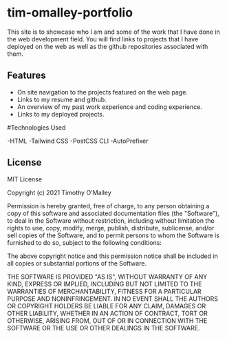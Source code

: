 # tim-omalley-portfolio

This site is to showcase who I am and some of the work that I have done in the web development field. You will find links to projects that I have deployed on the web as well as the github repositories associated with them. 

## Features

- On site navigation to the projects featured on the web page.
- Links to my resume and github.
- An overview of my past work experience and coding experience.
- Links to my deployed projects.

#Technologies Used

-HTML
-Tailwind CSS
-PostCSS CLI
-AutoPrefixer

## License

MIT License

Copyright (c) 2021 Timothy O'Malley

Permission is hereby granted, free of charge, to any person obtaining a copy
of this software and associated documentation files (the "Software"), to deal
in the Software without restriction, including without limitation the rights
to use, copy, modify, merge, publish, distribute, sublicense, and/or sell
copies of the Software, and to permit persons to whom the Software is
furnished to do so, subject to the following conditions:

The above copyright notice and this permission notice shall be included in all
copies or substantial portions of the Software.

THE SOFTWARE IS PROVIDED "AS IS", WITHOUT WARRANTY OF ANY KIND, EXPRESS OR
IMPLIED, INCLUDING BUT NOT LIMITED TO THE WARRANTIES OF MERCHANTABILITY,
FITNESS FOR A PARTICULAR PURPOSE AND NONINFRINGEMENT. IN NO EVENT SHALL THE
AUTHORS OR COPYRIGHT HOLDERS BE LIABLE FOR ANY CLAIM, DAMAGES OR OTHER
LIABILITY, WHETHER IN AN ACTION OF CONTRACT, TORT OR OTHERWISE, ARISING FROM,
OUT OF OR IN CONNECTION WITH THE SOFTWARE OR THE USE OR OTHER DEALINGS IN THE
SOFTWARE.
